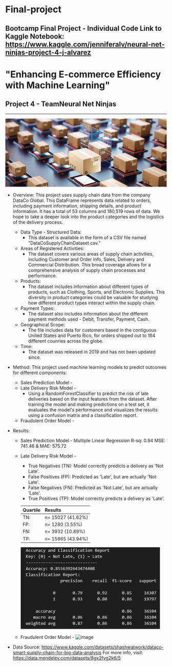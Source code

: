 # Final-project
Bootcamp Final Project - Individual Code
Link to Kaggle Notebook: https://www.kaggle.com/jenniferalv/neural-net-ninjas-project-4-j-alvarez
-----


# "Enhancing E-commerce Efficiency with Machine Learning"
## Project 4 - TeamNeural Net Ninjas
---

![Shipments](Ship_img.jpg)

- Overview: This project uses supply chain data from the company DataCo Global. This DataFrame represents data related to orders, including payment information, shipping details, and product information. It has a total of 53 columns and 180,519 rows of data. We hope to take a deeper look into the product categories and the logistics of the delivery process.
    - Data Type - Structured Data:
        - This dataset is available in the form of a CSV file named "DataCoSupplyChainDataset.csv." 
    - Areas of Registered Activities:
        - The dataset covers various areas of supply chain activities, including Customer and Order Info, Sales, Delivery and Commercial Distribution. This broad coverage allows for a comprehensive analysis of supply chain processes and performance.
    - Products:
        - The dataset includes information about different types of products, such as Clothing, Sports, and Electronic Supplies. This diversity in product categories could be valuable for studying how different product types interact within the supply chain.
    - Payment Types:
        - The dataset also includes information about the different payment methods used - Debit, Transfer, Payment, Cash.
    - Geographical Scope:
        - The file includes data for customers based in the contiguous United States and Puerto Rico, for orders shipped out to 164 different counries across the globe.
    - Time:
        - The dataset was released in 2019 and has not been updated since.


- Method: This project used machine learning models to predict outcomes for different components:
    - Sales Prediction Model - 
    - Late Delivery Risk Model -
        - Using a RandomForestClassifier to predict the risk of late deliveries based on the input features from the dataset. After training the model and making predictions on a test set, it evaluates the model's performance and visualizes the results using a confusion matrix and a classification report. 
    - Fraudulent Order Model - 


- Results:
    - Sales Prediction Model - Multiple Linear Regression R-sq: 0.94 MSE: 741.46 & MAE: 575.72
    - Late Delivery Risk Model -
      
        - True Negatives (TN): Model correctly predicts a delivery as 'Not Late'. 
        - False Positives (FP): Predicted as 'Late', but are actually 'Not Late'. 
        - False Negatives (FN): Predicted as 'Not Late', but are actually 'Late'. 
        - True Positives (TP): Model correctly predicts a delivery as 'Late'.     
      
        | Quartile| Results|
        |---------------------|----------------------------------------------------|
        | TN:| n= 15027 (41.62%) |
        | FP:| n= 1280 (3.55%)   |
        | FN:| n= 3932 (10.89%)  |
        | TP:| n= 15865 (43.94%) |

        ![Late Delivery Risk model report](latedelivery_report.jpg)

      
    - Fraudulent Order Model - ![image](https://github.com/jdmandras/Project-4/assets/128310249/2d13c0a2-e7d3-4fdf-8134-d16aea680078)


- Data Source: https://www.kaggle.com/datasets/shashwatwork/dataco-smart-supply-chain-for-big-data-analysis
For more info, visit: https://data.mendeley.com/datasets/8gx2fvg2k6/5
